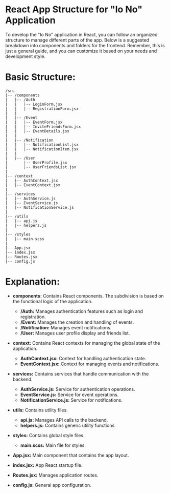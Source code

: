 # React App Structure for "Io No" Application

To develop the "Io No" application in React, you can follow an organized structure to manage different parts of the app. Below is a suggested breakdown into components and folders for the frontend. Remember, this is just a general guide, and you can customize it based on your needs and development style.

# Basic Structure:

```
/src
|-- /components
|   |-- /Auth
|   |   |-- LoginForm.jsx
|   |   |-- RegistrationForm.jsx
|   |
|   |-- /Event
|   |   |-- EventForm.jsx
|   |   |-- InviteFriendsForm.jsx
|   |   |-- EventDetails.jsx
|   |
|   |-- /Notification
|   |   |-- NotificationList.jsx
|   |   |-- NotificationItem.jsx
|   |
|   |-- /User
|       |-- UserProfile.jsx
|       |-- UserFriendsList.jsx
|
|-- /context
|   |-- AuthContext.jsx
|   |-- EventContext.jsx
|
|-- /services
|   |-- AuthService.js
|   |-- EventService.js
|   |-- NotificationService.js
|
|-- /utils
|   |-- api.js
|   |-- helpers.js
|
|-- /styles
|   |-- main.scss
|
|-- App.jsx
|-- index.jsx
|-- Routes.jsx
|-- config.js
```

# Explanation:

- **components:** Contains React components. The subdivision is based on the functional logic of the application.

  - **/Auth:** Manages authentication features such as login and registration.
  - **/Event:** Manages the creation and handling of events.
  - **/Notification:** Manages event notifications.
  - **/User:** Manages user profile display and friends list.

- **context:** Contains React contexts for managing the global state of the application.

  - **AuthContext.jsx:** Context for handling authentication state.
  - **EventContext.jsx:** Context for managing events and notifications.

- **services:** Contains services that handle communication with the backend.

  - **AuthService.js:** Service for authentication operations.
  - **EventService.js:** Service for event operations.
  - **NotificationService.js:** Service for notifications.

- **utils:** Contains utility files.

  - **api.js:** Manages API calls to the backend.
  - **helpers.js:** Contains generic utility functions.

- **styles:** Contains global style files.

  - **main.scss:** Main file for styles.

- **App.jsx:** Main component that contains the app layout.
- **index.jsx:** App React startup file.
- **Routes.jsx:** Manages application routes.
- **config.js:** General app configuration.